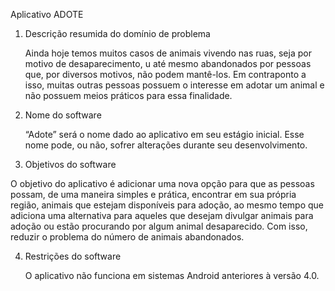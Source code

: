 Aplicativo ADOTE

1. Descrição resumida do domínio de problema

	Ainda hoje temos muitos casos de animais vivendo nas ruas, seja por motivo de desaparecimento, 
  u até mesmo abandonados por pessoas que, por diversos motivos, não podem mantê-los. 
  Em contraponto a isso, muitas outras pessoas possuem o interesse em adotar um animal e 
  não possuem meios práticos para essa finalidade. 
  
  
2. Nome do software

	“Adote” será o nome dado ao aplicativo em seu estágio inicial. Esse nome pode, ou não, sofrer alterações durante seu desenvolvimento. 


3. Objetivos do software

O objetivo do aplicativo é adicionar uma nova opção para que as pessoas possam, de uma maneira simples e prática,
encontrar em sua própria região, animais que estejam disponíveis para adoção, 
ao mesmo tempo que adiciona uma alternativa para aqueles que desejam divulgar animais para adoção ou 
estão procurando por algum animal desaparecido. Com isso, reduzir o problema do número de animais abandonados.


4. Restrições do software   

	O aplicativo não funciona em sistemas Android anteriores à versão 4.0.
